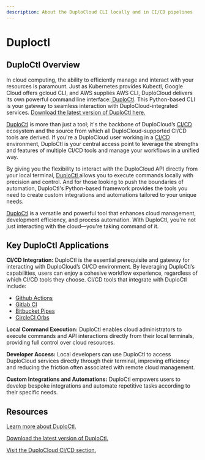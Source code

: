 ```yaml
---
description: About the DuploCloud CLI locally and in CI/CD pipelines
---
```


# Duploctl

## DuploCtl Overview

In cloud computing, the ability to efficiently manage and interact with your resources is paramount. Just as Kubernetes provides Kubectl, Google Cloud offers gcloud CLI, and AWS supplies AWS CLI, DuploCloud delivers its own powerful command line interface:[ DuploCtl](https://cli.duplocloud.com/). This Python-based CLI is your gateway to seamless interaction with DuploCloud-integrated services. [Download the latest version of DuploCtl here.](https://cli.duplocloud.com/Installation/)

[DuploCtl](https://cli.duplocloud.com/) is more than just a tool; it's the backbone of DuploCloud’s [CI/CD](https://docs.duplocloud.com/docs/introduction-to-ci-cd) ecosystem and the source from which all DuploCloud-supported CI/CD tools are derived. If you're a DuploCloud user working in a [CI/CD](https://docs.duplocloud.com/docs/introduction-to-ci-cd) environment, DuploCtl is your central access point to leverage the strengths and features of multiple CI/CD tools and manage your workflows in a unified way.&#x20;

By giving you the flexibility to interact with the DuploCloud API directly from your local terminal, [DuploCtl ](https://cli.duplocloud.com/)allows you to execute commands locally with precision and control. And for those looking to push the boundaries of automation, DuploCtl's Python-based framework provides the tools you need to create custom integrations and automations tailored to your unique needs.

[DuploCtl](https://cli.duplocloud.com/Home/) is a versatile and powerful tool that enhances cloud management, development efficiency, and process automation. With DuploCtl, you're not just interacting with the cloud—you're taking command of it.

## Key DuploCtl Applications

**CI/CD Integration:** DuploCtl is the essential prerequisite and gateway for interacting with DuploCloud’s CI/CD environment. By leveraging DuploCtl’s capabilities, users can enjoy a cohesive workflow experience, regardless of which CI/CD tools they choose. CI/CD tools that integrate with DuploCtl include:

* [Github Actions](https://github.com/marketplace/actions/duplocloud)
* [Gitlab CI](https://gitlab.com/explore/catalog/duplocloud/ci)
* [Bitbucket Pipes](https://bitbucket.org/duplocloud/duploctl-pipe)
* [CircleCI Orbs](https://circleci.com/developer/orbs/orb/duplocloud/orbs)

**Local Command Execution:** DuploCtl enables cloud administrators to execute commands and API interactions directly from their local terminals, providing full control over cloud resources.

**Developer Access:** Local developers can use DuploCtl to access DuploCloud services directly through their terminal, improving efficiency and reducing the friction often associated with remote cloud management.

**Custom Integrations and Automations:** DuploCtl empowers users to develop bespoke integrations and automate repetitive tasks according to their specific needs.

## Resources

[Learn more about DuploCtl.](https://cli.duplocloud.com/)

[Download the latest version of DuploCtl.](https://pypi.org/project/duplocloud-client/)

[Visit the DuploCloud CI/CD section.](https://docs.duplocloud.com/docs/introduction-to-ci-cd)

